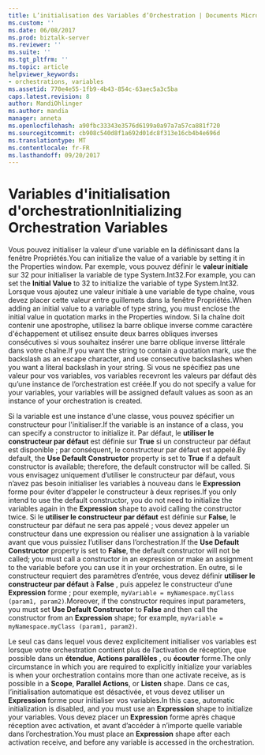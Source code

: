 ```yaml
---
title: L’initialisation des Variables d’Orchestration | Documents Microsoft
ms.custom: ''
ms.date: 06/08/2017
ms.prod: biztalk-server
ms.reviewer: ''
ms.suite: ''
ms.tgt_pltfrm: ''
ms.topic: article
helpviewer_keywords:
- orchestrations, variables
ms.assetid: 770e4e55-1fb9-4b43-854c-63aec5a3c5ba
caps.latest.revision: 8
author: MandiOhlinger
ms.author: mandia
manager: anneta
ms.openlocfilehash: a90fbc33343e3576d6199a0a97a7a57ca881f720
ms.sourcegitcommit: cb908c540d8f1a692d01dc8f313e16cb4b4e696d
ms.translationtype: MT
ms.contentlocale: fr-FR
ms.lasthandoff: 09/20/2017
---
```

# <a name="initializing-orchestration-variables"></a><span data-ttu-id="24f3e-102">Variables d'initialisation d'orchestration</span><span class="sxs-lookup"><span data-stu-id="24f3e-102">Initializing Orchestration Variables</span></span>
<span data-ttu-id="24f3e-103">Vous pouvez initialiser la valeur d'une variable en la définissant dans la fenêtre Propriétés.</span><span class="sxs-lookup"><span data-stu-id="24f3e-103">You can initialize the value of a variable by setting it in the Properties window.</span></span> <span data-ttu-id="24f3e-104">Par exemple, vous pouvez définir le **valeur initiale** sur 32 pour initialiser la variable de type System.Int32.</span><span class="sxs-lookup"><span data-stu-id="24f3e-104">For example, you can set the **Initial Value** to 32 to initialize the variable of type System.Int32.</span></span> <span data-ttu-id="24f3e-105">Lorsque vous ajoutez une valeur initiale à une variable de type chaîne, vous devez placer cette valeur entre guillemets dans la fenêtre Propriétés.</span><span class="sxs-lookup"><span data-stu-id="24f3e-105">When adding an initial value to a variable of type string, you must enclose the initial value in quotation marks in the Properties window.</span></span> <span data-ttu-id="24f3e-106">Si la chaîne doit contenir une apostrophe, utilisez la barre oblique inverse comme caractère d'échappement et utilisez ensuite deux barres obliques inverses consécutives si vous souhaitez insérer une barre oblique inverse littérale dans votre chaîne.</span><span class="sxs-lookup"><span data-stu-id="24f3e-106">If you want the string to contain a quotation mark, use the backslash as an escape character, and use consecutive backslashes when you want a literal backslash in your string.</span></span> <span data-ttu-id="24f3e-107">Si vous ne spécifiez pas une valeur pour vos variables, vos variables recevront les valeurs par défaut dès qu’une instance de l’orchestration est créée.</span><span class="sxs-lookup"><span data-stu-id="24f3e-107">If you do not specify a value for your variables, your variables will be assigned default values as soon as an instance of your orchestration is created.</span></span>  
  
 <span data-ttu-id="24f3e-108">Si la variable est une instance d'une classe, vous pouvez spécifier un constructeur pour l'initialiser.</span><span class="sxs-lookup"><span data-stu-id="24f3e-108">If the variable is an instance of a class, you can specify a constructor to initialize it.</span></span> <span data-ttu-id="24f3e-109">Par défaut, le **utiliser le constructeur par défaut** est définie sur **True** si un constructeur par défaut est disponible ; par conséquent, le constructeur par défaut est appelé.</span><span class="sxs-lookup"><span data-stu-id="24f3e-109">By default, the **Use Default Constructor** property is set to **True** if a default constructor is available; therefore, the default constructor will be called.</span></span> <span data-ttu-id="24f3e-110">Si vous envisagez uniquement d’utiliser le constructeur par défaut, vous n’avez pas besoin initialiser les variables à nouveau dans le **Expression** forme pour éviter d’appeler le constructeur à deux reprises.</span><span class="sxs-lookup"><span data-stu-id="24f3e-110">If you only intend to use the default constructor, you do not need to initialize the variables again in the **Expression** shape to avoid calling the constructor twice.</span></span> <span data-ttu-id="24f3e-111">Si le **utiliser le constructeur par défaut** est définie sur **False**, le constructeur par défaut ne sera pas appelé ; vous devez appeler un constructeur dans une expression ou réaliser une assignation à la variable avant que vous puissiez l’utiliser dans l’orchestration.</span><span class="sxs-lookup"><span data-stu-id="24f3e-111">If the **Use Default Constructor** property is set to **False**, the default constructor will not be called; you must call a constructor in an expression or make an assignment to the variable before you can use it in your orchestration.</span></span> <span data-ttu-id="24f3e-112">En outre, si le constructeur requiert des paramètres d’entrée, vous devez définir **utiliser le constructeur par défaut** à **False** , puis appelez le constructeur d’une **Expression** forme ; pour exemple, `myVariable = myNamespace.myClass (param1, param2)`.</span><span class="sxs-lookup"><span data-stu-id="24f3e-112">Moreover, if the constructor requires input parameters, you must set **Use Default Constructor** to **False** and then call the constructor from an **Expression** shape; for example, `myVariable = myNamespace.myClass (param1, param2)`.</span></span>  
  
 <span data-ttu-id="24f3e-113">Le seul cas dans lequel vous devez explicitement initialiser vos variables est lorsque votre orchestration contient plus de l’activation de réception, que possible dans un **étendue**, **Actions parallèles** , ou **écouter** forme.</span><span class="sxs-lookup"><span data-stu-id="24f3e-113">The only circumstance in which you are required to explicitly initialize your variables is when your orchestration contains more than one activate receive, as is possible in a **Scope**, **Parallel Actions**, or **Listen** shape.</span></span> <span data-ttu-id="24f3e-114">Dans ce cas, l’initialisation automatique est désactivée, et vous devez utiliser un **Expression** forme pour initialiser vos variables.</span><span class="sxs-lookup"><span data-stu-id="24f3e-114">In this case, automatic initialization is disabled, and you must use an **Expression** shape to initialize your variables.</span></span> <span data-ttu-id="24f3e-115">Vous devez placer un **Expression** forme après chaque réception avec activation, et avant d’accéder à n’importe quelle variable dans l’orchestration.</span><span class="sxs-lookup"><span data-stu-id="24f3e-115">You must place an **Expression** shape after each activation receive, and before any variable is accessed in the orchestration.</span></span>